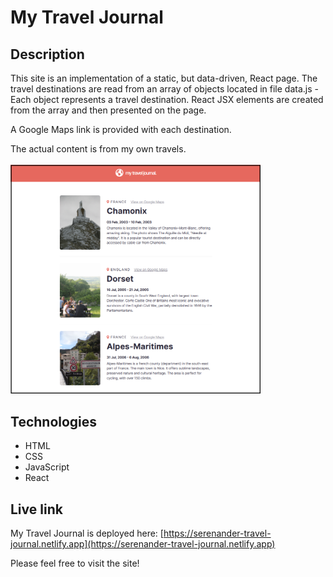 # My Travel Journal

## Description
This site is an implementation of a static, but data-driven, React page. The travel destinations are read from an array of objects located in file data.js - Each object represents a travel destination. React JSX elements are created from the array and then presented on the page. 

A Google Maps link is provided with each destination.

The actual content is from my own travels.
<br/>
<br/>
<img src="travel-journal.png" alt="Screenshot." width="400px"/>

## Technologies
- HTML
- CSS
- JavaScript
- React

## Live link
My Travel Journal is deployed here:
[https://serenander-travel-journal.netlify.app](https://serenander-travel-journal.netlify.app)

Please feel free to visit the site!
